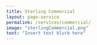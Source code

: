 ```yaml
---
title: Sterling Commercial
layout: page-service
permalink: /services/commercial/
image: "sterlingCommercial.png"
text: "Insert text blurb here"
---
```


